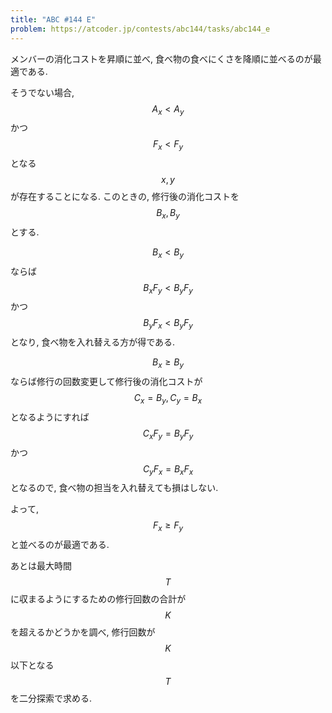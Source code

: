 ```yaml
---
title: "ABC #144 E"
problem: https://atcoder.jp/contests/abc144/tasks/abc144_e
---
```

メンバーの消化コストを昇順に並べ, 食べ物の食べにくさを降順に並べるのが最適である.

そうでない場合, $$ A_x \lt A_y $$ かつ $$ F_x \lt F_y $$ となる $$ x, y $$ が存在することになる. このときの, 修行後の消化コストを $$ B_x, B_y $$ とする.

$$ B_x \lt B_y $$ ならば $$ B_xF_y \lt B_yF_y $$ かつ $$ B_yF_x \lt B_yF_y $$ となり, 食べ物を入れ替える方が得である.

$$ B_x \geq B_y $$ ならば修行の回数変更して修行後の消化コストが $$ C_x = B_y, C_y = B_x $$ となるようにすれば $$ C_xF_y = B_yF_y $$ かつ $$ C_yF_x = B_xF_x $$ となるので, 食べ物の担当を入れ替えても損はしない.

よって, $$ F_x \geq F_y $$ と並べるのが最適である.

あとは最大時間 $$ T $$ に収まるようにするための修行回数の合計が $$ K $$ を超えるかどうかを調べ, 修行回数が $$ K $$ 以下となる $$ T $$ を二分探索で求める.
